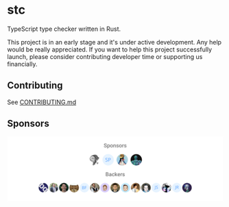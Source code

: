 # stc

TypeScript type checker written in Rust.

This project is in an early stage and it's under active development.
Any help would be really appreciated.
If you want to help this project successfully launch, please consider contributing developer time or supporting us financially.

## Contributing

See [CONTRIBUTING.md](./CONTRIBUTING.md)

## Sponsors

![Sponsors](https://raw.githubusercontent.com/dudykr/stc-sponsor-images/main/sponsors.svg)
